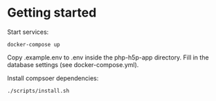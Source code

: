 # Getting started

Start services:

`docker-compose up`

Copy .example.env to .env inside the php-h5p-app directory.
Fill in the database settings (see docker-compose.yml).

Install compsoer dependencies:

`./scripts/install.sh`
